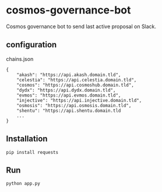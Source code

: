 # cosmos-governance-bot

Cosmos governance bot to send last active proposal on Slack.

## configuration

chains.json
```
{
    "akash": "https://api.akash.domain.tld",
    "celestia": "https://api.celestia.domain.tld",
    "cosmos": "https://api.cosmoshub.domain.tld",
    "dydx": "https://api.dydx.domain.tld",
    "evmos": "https://api.evmos.domain.tld",
    "injective": "https://api.injective.domain.tld",
    "osmosis": "https://api.osmosis.domain.tld",
    "shentu": "https://api.shentu.domain.tld
    ...
}
```

## Installation

`pip install requests`

## Run

`python app.py`
